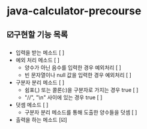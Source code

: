 # java-calculator-precourse

## ☑️구현할 기능 목록

- 입력을 받는 메소드 [ ]
- 예외 처리 메소드 [ ]
    - 양수가 아닌 음수를 입력한 경우 예외처리 [ ]
    - 빈 문자열이나 null 값을 입력한 경우 예외처리 [ ]
- 구분자 분리 메소드 [ ]
    - 쉼표(,) 또는 콜론(:)을 구분자로 가지는 경우 true [ ]
    - "//", "\n" 사이에 있는 경우 true [ ]
- 덧셈 메소드 [ ]
    - 구분자 분리 메소드를 통해 도출한 양수들을 덧셈 [ ]
- 출력을 하는 메소드 [☑️]
